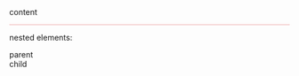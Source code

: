 <div>content</div>

<hr style="background: #eaa;" />

nested elements:

<div>
parent
<div>
child
</div>
</div>